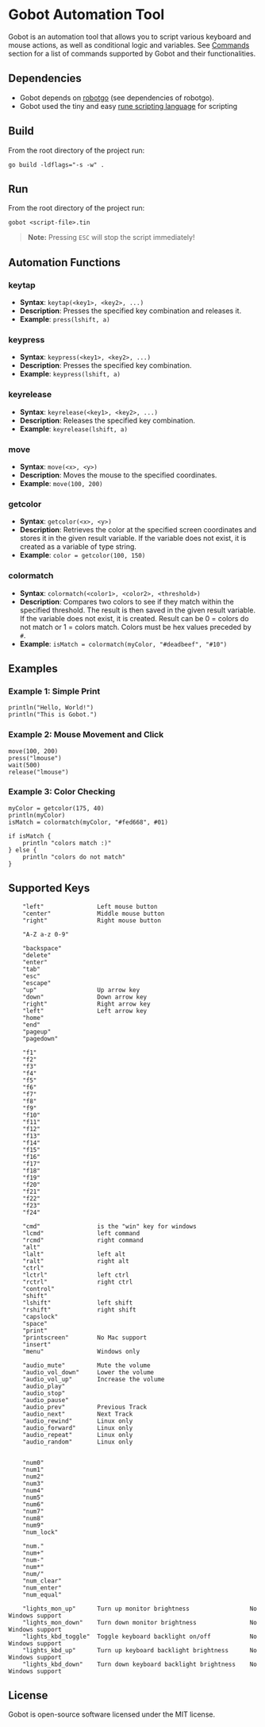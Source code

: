 
# Gobot Automation Tool

Gobot is an automation tool that allows you to script various keyboard and mouse actions, as well as conditional logic and variables.
See [Commands](#commands) section for a list of commands supported by Gobot and their functionalities.

## Dependencies
- Gobot depends on [robotgo](https://github.com/go-vgo/robotgo) (see dependencies of robotgo).
- Gobot used the tiny and easy [rune scripting language](https://github.com/RednibCoding/runevm) for scripting

## Build
From the root directory of the project run: 
```
go build -ldflags="-s -w" .
```

## Run
From the root directory of the project run: 
```
gobot <script-file>.tin
```

>**Note:** Pressing `ESC` will stop the script immediately!

## Automation Functions

### keytap
- **Syntax**: `keytap(<key1>, <key2>, ...)`
- **Description**: Presses the specified key combination and releases it.
- **Example**: `press(lshift, a)`

### keypress
- **Syntax**: `keypress(<key1>, <key2>, ...)`
- **Description**: Presses the specified key combination.
- **Example**: `keypress(lshift, a)`

### keyrelease
- **Syntax**: `keyrelease(<key1>, <key2>, ...)`
- **Description**: Releases the specified key combination.
- **Example**: `keyrelease(lshift, a)`

### move
- **Syntax**: `move(<x>, <y>)`
- **Description**: Moves the mouse to the specified coordinates.
- **Example**: `move(100, 200)`

### getcolor
- **Syntax**: `getcolor(<x>, <y>)`
- **Description**: Retrieves the color at the specified screen coordinates and stores it in the given result variable. If the variable does not exist, it is created as a variable of type string.
- **Example**: `color = getcolor(100, 150)`

### colormatch
- **Syntax**: `colormatch(<color1>, <color2>, <threshold>)`
- **Description**: Compares two colors to see if they match within the specified threshold. The result is then saved in the given result variable. If the variable does not exist, it is created. Result can be 0 = colors do not match or 1 = colors match. Colors must be hex values preceded by `#`.
- **Example**: `isMatch = colormatch(myColor, "#deadbeef", "#10")`

## Examples

### Example 1: Simple Print
```
println("Hello, World!")
println("This is Gobot.")
```

### Example 2: Mouse Movement and Click
```
move(100, 200)
press("lmouse")
wait(500)
release("lmouse")
```

### Example 3: Color Checking
```
myColor = getcolor(175, 40)
println(myColor)
isMatch = colormatch(myColor, "#fed668", #01)

if isMatch {
    println "colors match :)"
} else {
	println "colors do not match"
}
```

## Supported Keys

```
	"left"               Left mouse button
	"center"             Middle mouse button
	"right"              Right mouse button

	"A-Z a-z 0-9"

	"backspace"
	"delete"
	"enter"
	"tab"
	"esc"
	"escape"
	"up"		         Up arrow key
	"down"		         Down arrow key
	"right"		         Right arrow key
	"left"		         Left arrow key
	"home"
	"end"
	"pageup"
	"pagedown"

	"f1"
	"f2"
	"f3"
	"f4"
	"f5"
	"f6"
	"f7"
	"f8"
	"f9"
	"f10"
	"f11"
	"f12"
	"f13"
	"f14"
	"f15"
	"f16"
	"f17"
	"f18"
	"f19"
	"f20"
	"f21"
	"f22"
	"f23"
	"f24"

	"cmd"		         is the "win" key for windows
	"lcmd"		         left command
	"rcmd"		         right command
	"alt"         
	"lalt"		         left alt
	"ralt"		         right alt
	"ctrl"         
	"lctrl"		         left ctrl
	"rctrl"		         right ctrl
	"control"         
	"shift"         
	"lshift"	         left shift
	"rshift"	         right shift
	"capslock"
	"space"
	"print"
	"printscreen"        No Mac support
	"insert"
	"menu"				 Windows only

	"audio_mute"		 Mute the volume
	"audio_vol_down"	 Lower the volume
	"audio_vol_up"		 Increase the volume
	"audio_play"
	"audio_stop"
	"audio_pause"
	"audio_prev"		 Previous Track
	"audio_next"		 Next Track
	"audio_rewind"       Linux only
	"audio_forward"      Linux only
	"audio_repeat"       Linux only
	"audio_random"       Linux only


	"num0"
	"num1"
	"num2"
	"num3"
	"num4"
	"num5"
	"num6"
	"num7"
	"num8"
	"num9"
	"num_lock"

	"num."
	"num+"
	"num-"
	"num*"
	"num/"
	"num_clear"
	"num_enter"
	"num_equal"

	"lights_mon_up"		 Turn up monitor brightness					No Windows support
	"lights_mon_down"	 Turn down monitor brightness				No Windows support
	"lights_kbd_toggle"	 Toggle keyboard backlight on/off			No Windows support
	"lights_kbd_up"		 Turn up keyboard backlight brightness		No Windows support
	"lights_kbd_down"	 Turn down keyboard backlight brightness	No Windows support
```

## License
Gobot is open-source software licensed under the MIT license.